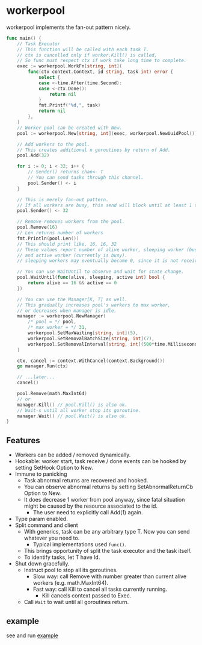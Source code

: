 # workerpool

workerpool implements the fan-out pattern nicely.

```go
func main() {
	// Task Executor
	// This function will be called with each task T.
	// ctx is cancelled only if worker.Kill() is called,
	// So func must respect ctx if work take long time to complete.
	exec := workerpool.WorkFn[string, int](
		func(ctx context.Context, id string, task int) error {
			select {
			case <-time.After(time.Second):
			case <-ctx.Done():
				return nil
			}
			fmt.Printf("%d,", task)
			return nil
		},
	)
	// Worker pool can be created with New.
	pool := workerpool.New[string, int](exec, workerpool.NewUuidPool())

	// Add workers to the pool.
	// This creates additional n goroutines by return of Add.
	pool.Add(32)

	for i := 0; i < 32; i++ {
		// Sender() returns chan<- T
		// You can send tasks through this channel.
		pool.Sender() <- i
	}

	// This is merely fan-out pattern.
	// If all workers are busy, this send will block until at least 1 tasks is done.
	pool.Sender() <- 32

	// Remove removes workers from the pool.
	pool.Remove(16)
	// Len returns number of workers
	fmt.Println(pool.Len())
	// This should print like, 16, 16, 32
	// These values report number of alive worker, sleeping worker (busy but removed worker),
	// and active worker (currently is busy).
	// sleeping workers may eventually become 0, since it is not receiving new tasks.

	// You can use WaitUntil to observe and wait for state change.
	pool.WaitUntil(func(alive, sleeping, active int) bool {
		return alive == 16 && active == 0
	})

	// You can use the Manager[K, T] as well.
	// This gradually increases pool's workers to max worker,
	// or decreases when manager is idle.
	manager := workerpool.NewManager(
		/* pool = */ pool,
		/* max worker = */ 31,
		workerpool.SetMaxWaiting[string, int](5),
		workerpool.SetRemovalBatchSize[string, int](7),
		workerpool.SetRemovalInterval[string, int](500*time.Millisecond),
	)

	ctx, cancel := context.WithCancel(context.Background())
	go manager.Run(ctx)

	// ...later...
	cancel()

	pool.Remove(math.MaxInt64)
	// or
	manager.Kill() // pool.Kill() is also ok.
	// Wait-s until all worker stop its goroutine.
	manager.Wait() // pool.Wait() is also ok.
}
```

## Features

- Workers can be added / removed dynamically.
- Hookable: worker start, task receive / done events can be hooked by setting SetHook Option to New.
- Immune to panicking
  - Task abnormal returns are recovered and hooked.
  - You can observe abnormal returns by setting SetAbnormalReturnCb Option to New.
  - It does decrease 1 worker from pool anyway, since fatal situation might be caused by the resource associated to the id.
    - The user need to explicitly call Add(1) again.
- Type param enabled.
- Split command and client
  - With generics, task can be any arbitrary type T. Now you can send whatever you need to.
    - Typical implementations used `func()`.
  - This brings opportunity of split the task executor and the task itself.
  - To identify tasks, let T have Id.
- Shut down gracefully.
  - Instruct pool to stop all its goroutines.
    - Slow way: call Remove with number greater than current alive workers (e.g. math.MaxInt64).
    - Fast way: call Kill to cancel all tasks currently running.
      - Kill cancels context passed to Exec.
  - Call `Wait` to wait until all goroutines return.

## example

see and run [example](./example/main.go)
